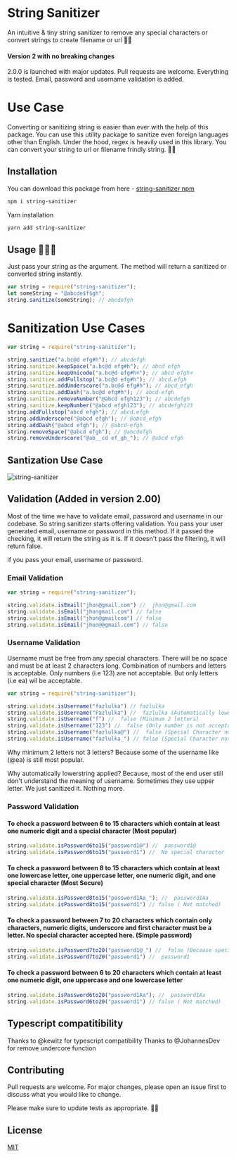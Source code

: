 # String Sanitizer 

An intuitive & tiny string sanitizer to remove any special characters or convert strings to create filename or url 🎉🎉

#### Version 2 with no breaking changes
2.0.0 is launched with major updates. Pull requests are welcome. Everything is tested. Email, password and username validation is added.

# Use Case

Converting or sanitizing string is easier than ever with the help of this package. You can use this utility package to sanitize even foreign languages other than English. Under the hood, regex is heavily used in this library. You can convert your string to url or filename frindly string.
🎉🎉

## Installation

You can download this package from here - [string-sanitizer npm](https://www.npmjs.com/package/string-sanitizer)

```bash
npm i string-sanitizer
```

Yarn installation

```bash
yarn add string-sanitizer
```

## Usage 👀👀👀

Just pass your string as the argument. The method will return a sanitized or converted string instantly.

```js
var string = require("string-sanitizer");
let someString = "@abcde$f$gh";
string.sanitize(someString); // abcdefgh
```

# Sanitization Use Cases

```js
var string = require("string-sanitizer");

string.sanitize("a.bc@d efg#h"); // abcdefgh
string.sanitize.keepSpace("a.bc@d efg#h"); // abcd efgh
string.sanitize.keepUnicode("a.bc@d efg#hক"); // abcd efghক
string.sanitize.addFullstop("a.bc@d efg#h"); // abcd.efgh
string.sanitize.addUnderscore("a.bc@d efg#h"); // abcd_efgh
string.sanitize.addDash("a.bc@d efg#h"); // abcd-efgh
string.sanitize.removeNumber("@abcd efgh123"); // abcdefgh
string.sanitize.keepNumber("@abcd efgh123"); // abcdefgh123
string.addFullstop("abcd efgh"); // abcd.efgh
string.addUnderscore("@abcd efgh"); // @abcd_efgh
string.addDash("@abcd efgh"); // @abcd-efgh
string.removeSpace("@abcd efgh"); // @abcdefgh
string.removeUnderscore("@ab__cd ef_gh_"); // @abcd efgh
```

## Santization Use Case

![string-sanitizer](https://i.ibb.co/y44bXBb/Screenshot-275.png)

## Validation (Added in version 2.00)
Most of the time we have to validate email, password and username in our codebase. So string sanitizer starts offering validation. You pass your user generated email, username or password in this method. If it passed the checking, it will return the string as it is. If it doesn't pass the filtering, it will return false.

 if you pass your email, username or password.

### Email Validation

```js
var string = require("string-sanitizer");

string.validate.isEmail("jhon@gmail.com") //  jhon@gmail.com
string.validate.isEmail("jhongmail.com") // false
string.validate.isEmail("jhon@gmailcom") // false
string.validate.isEmail("jhon@@gmail.com") // false
```

### Username Validation
Username must be free from any special characters. There will be no space and must be at least 2 characters long. Combination of numbers and letters is acceptable. Only numbers (i.e 123) are not acceptable. But only letters (i.e ea) wil be acceptable. 

```js
var string = require("string-sanitizer");

string.validate.isUsername("fazlulka") // fazlulka
string.validate.isUsername("Fazlulka") //  fazlulka (Automatically lowerstring method applied.)
string.validate.isUsername("f") //  false (Minimum 2 letters)
string.validate.isUsername("123") //  false (Only number is not acceptable)
string.validate.isUsername("fazlulka@") //  false (Special Character not accpeted)
string.validate.isUsername("fazlulka_") // false (Special Character not accepted)
```

Why minimum 2 letters not 3 letters?
Because some of the username like (@ea) is still most popular.

Why automatically lowerstring applied?
Because, most of the end user still don't understand the meaning of username. Sometimes they use upper letter. We just sanitized it. Nothing more.

### Password Validation

#### To check a password between 6 to 15 characters which contain at least one numeric digit and a special character (Most popular)

```js
string.validate.isPassword6to15("password1@") //  password1@
string.validate.isPassword6to15("password1") //  No special character
```

#### To check a password between 8 to 15 characters which contain at least one lowercase letter, one uppercase letter, one numeric digit, and one special character (Most Secure)

```js
string.validate.isPassword8to15("password1Aa_"); //  password1Aa_
string.validate.isPassword8to15("password1") // false ( Not matched)
```

#### To check a password between 7 to 20 characters which contain only characters, numeric digits, underscore and first character must be a letter. No special character accepted here. (Simple password)

```js
string.validate.isPassword7to20("password1@_") //  false (Because special character)
string.validate.isPassword7to20("password1") //  password1
```

#### To check a password between 6 to 20 characters which contain at least one numeric digit, one uppercase and one lowercase letter

```js
string.validate.isPassword6to20("password1Aa"); //  password1Aa
string.validate.isPassword6to20("password1") // false ( Not matched)
```

## Typescript compatitibility

Thanks to @kewitz for typescript compatibility
Thanks to @JohannesDev for remove undercore function



## Contributing

Pull requests are welcome. For major changes, please open an issue first to discuss what you would like to change.

Please make sure to update tests as appropriate. 🏃‍🏃‍

## License

[MIT](https://github.com/fazlulkarimweb/string-sanitizer/blob/master/license)
